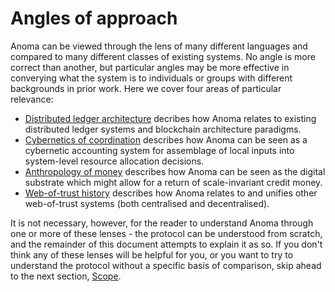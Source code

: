 # Angles of approach

Anoma can be viewed through the lens of many different languages and compared to many different classes of existing systems. No angle is more correct than another, but particular angles may be more effective in converying what the system is to individuals or groups with different backgrounds in prior work. Here we cover four areas of particular relevance:

- [Distributed ledger architecture](./angles-of-approach/distributed-ledger-architecture.md#distributed-ledger-architecture) decribes how Anoma relates to existing distributed ledger systems and blockchain architecture paradigms.
- [Cybernetics of coordination](./angles-of-approach/cybernetics-of-coordination.md#cybernetics-of-coordination) describes how Anoma can be seen as a cybernetic accounting system for assemblage of local inputs into system-level resource allocation decisions.
- [Anthropology of money](./angles-of-approach/anthropology-of-money.md#anthropology-of-money) describes how Anoma can be seen as the digital substrate which might allow for a return of scale-invariant credit money.
- [Web-of-trust history](./angles-of-approach/web-of-trust-history.md#web-of-trust-history) describes how Anoma relates to and unifies other web-of-trust systems (both centralised and decentralised).

It is not necessary, however, for the reader to understand Anoma through one or more of these lenses - the protocol can be understood from scratch, and the remainder of this document attempts to explain it as so. If you don't think any of these lenses will be helpful for you, or you want to try to understand the protocol without a specific basis of comparison, skip ahead to the next section, [Scope](./scope.md#scope).